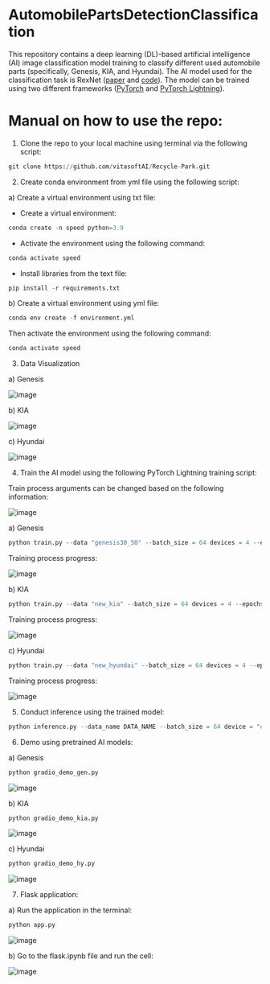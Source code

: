# AutomobilePartsDetectionClassification

This repository contains a deep learning (DL)-based artificial intelligence (AI) image classification model training to classify different used automobile parts (specifically, Genesis, KIA, and Hyundai). The AI model used for the classification task is RexNet ([paper](https://arxiv.org/pdf/2007.00992.pdf) and [code](https://github.com/clovaai/rexnet)). The model can be trained using two different frameworks ([PyTorch](https://pytorch.org/) and [PyTorch Lightning](https://lightning.ai/)).

# Manual on how to use the repo:

1. Clone the repo to your local machine using terminal via the following script:

```python
git clone https://github.com/vitasoftAI/Recycle-Park.git
```

2. Create conda environment from yml file using the following script:

a) Create a virtual environment using txt file:

- Create a virtual environment:

```python
conda create -n speed python=3.9
```

- Activate the environment using the following command:

```python
conda activate speed
```

- Install libraries from the text file:

```python
pip install -r requirements.txt
```

b) Create a virtual environment using yml file:

```python
conda env create -f environment.yml
```

Then activate the environment using the following command:
```python
conda activate speed
```

3. Data Visualization

a) Genesis

![image](https://github.com/vitasoftAI/Recycle-Park/assets/50166164/156672f8-de64-49d0-9df5-caa606b5829a)

b) KIA

![image](https://github.com/vitasoftAI/Recycle-Park/assets/50166164/c10ff203-5d1a-47b5-8c28-e3828d2c4615)

c) Hyundai

![image](https://github.com/vitasoftAI/Recycle-Park/assets/50166164/122a346b-1d4f-4f52-9f80-c20f30e7f79a)

4. Train the AI model using the following PyTorch Lightning training script:

Train process arguments can be changed based on the following information:

![image](https://github.com/vitasoftAI/Recycle-Park/assets/50166164/df154acb-d49c-4096-84b7-7c1d632d6a19)

a) Genesis

```python
python train.py --data "genesis30_50" --batch_size = 64 devices = 4 --epochs 50
```

Training process progress:

![image](https://github.com/vitasoftAI/Recycle-Park/assets/50166164/cb2b2dcc-0c58-4942-af65-0656aa0ea288)

b) KIA

```python
python train.py --data "new_kia" --batch_size = 64 devices = 4 --epochs 50
```

Training process progress:

![image](https://github.com/vitasoftAI/Recycle-Park/assets/50166164/196483c9-c295-4af5-a417-881bd9106b4f)

c) Hyundai

```python
python train.py --data "new_hyundai" --batch_size = 64 devices = 4 --epochs 50
```

Training process progress:

![image](https://github.com/vitasoftAI/Recycle-Park/assets/50166164/8a5c9cca-0083-4aa6-a488-80ce68414826)

5. Conduct inference using the trained model:
```python
python inference.py --data_name DATA_NAME --batch_size = 64 device = "cuda:0"
```

6. Demo using pretrained AI models:

a) Genesis

```python
python gradio_demo_gen.py
```

![image](https://github.com/vitasoftAI/Recycle-Park/assets/50166164/8480b0f9-ea14-468f-a58c-99ebb9cb6dee)

b) KIA

```python
python gradio_demo_kia.py
```

![image](https://github.com/vitasoftAI/Recycle-Park/assets/50166164/0143fa27-22d8-4d2f-adf6-92b13cbd826e)

c) Hyundai

```python
python gradio_demo_hy.py
```

![image](https://github.com/vitasoftAI/Recycle-Park/assets/50166164/b2c912ca-9b61-4fdc-9ac5-faaef60146cf)

7. Flask application:

a) Run the application in the terminal:

```python
python app.py
```

![image](https://github.com/vitasoftAI/Recycle-Park/assets/50166164/09001344-a4f4-493a-b2bd-d454de305828)

b) Go to the flask.ipynb file and run the cell:

![image](https://github.com/vitasoftAI/Recycle-Park/assets/50166164/aa2a3c1c-6485-4055-a2a4-8f2c2ad16cd1)
